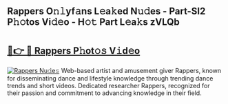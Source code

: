## Rappers O𝚗𝚕yf𝚊ns L𝚎a𝚔ed N𝚞𝚍es - Part-SI2 P𝚑𝚘tos Vi𝚍𝚎o - H𝚘𝚝 Part L𝚎a𝚔s zVLQb

# <h2><a href="http://kf63z6.oniu.top/?m=Rappers">🔗👉 🔴 Rappers P𝚑ot𝚘𝚜 V𝚒d𝚎o</a></h2>

[![Rappers Nu𝚍e𝚜](https://i.imgur.com/0qMVB7G.gif)](http://kf63z6.oniu.top/?m=Rappers)
Web-based artist and amusement giver Rappers, known for disseminating dance and lifestyle knowledge through trending dance trends and short videos. Dedicated researcher Rappers, recognized for their passion and commitment to advancing knowledge in their field.  
